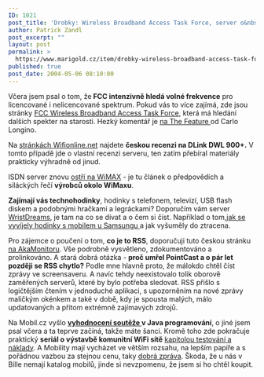 ```yaml
---
ID: 1021
post_title: 'Drobky: Wireless Broadband Access Task Force, server o&nbsp;techno hodinkách, recenze DLink DWL 900+ a&nbsp;WiMax'
author: Patrick Zandl
post_excerpt: ""
layout: post
permalink: >
  https://www.marigold.cz/item/drobky-wireless-broadband-access-task-force-server-o-techno-hodinkach-recenze-dlink-dwl-900-a-wimax
published: true
post_date: 2004-05-06 08:10:00
---
```

<P>Včera jsem psal o tom, že<STRONG> FCC intenzivně hledá volné frekvence</STRONG> pro licencované i nelicencované spektrum. Pokud vás to více zajímá, zde jsou stránky <A href="http://www.fcc.gov/wbatf/" target=_blank>FCC Wireless Broadband Access Task Force</A>, která má hledání dalších spekter na starosti. Hezký komentář je <A href="http://www.thefeature.com/article?articleid=100604" target=_blank>na The Feature </A>od Carlo Longino.</P>
<P>Na <A href="http://www.elity.cz/wifi/wifionline/view.php?cisloclanku=2004050501" target=_blank>stránkách Wifionline.net</A> najdete <STRONG>českou recenzi na DLink DWL 900+.</STRONG> V tomto případě jde o vlastní recenzi serveru, ten zatím přebíral materiály prakticky výhradně od jinud. &#160;</P>
<P>ISDN server znovu <A href="http://www.isdn.cz/clanek.php?cid=5740" target=_blank>ostří na WiMAX</A> - je tu článek o předpovědích a siláckých řečí <STRONG>výrobců okolo WiMaxu</STRONG>. </P>
<P><STRONG>Zajímají vás technohodinky</STRONG>, hodinky s telefonem, televizí, USB flash diskem&#160;a podobnými hračkami a legráckami? Doporučím vám server <A href="http://www.wristdreams.com/" target=_blank>WristDreams</A>, je tam na co se dívat a o čem si číst. Například o tom,<A href="http://www.wristdreams.com/archives/000013.html" target=_blank>jak se vyvíjely hodinky s mobilem u Samsungu </A>a jak vyšuměly do ztracena. </P>
<P>Pro zájemce o poučení o tom, <STRONG>co je to RSS</STRONG>, doporučuji tuto českou stránku <A href="http://www.akamonitor.cz/rss.htm" target=_blank>na AkaMonitoru</A>. Vše podrobně vysvětleno, zdokumentováno a prolinkováno. A stará dobrá otázka - <STRONG>proč umřel PointCast a o pár let později se RSS chytlo?</STRONG> Podle mne hlavně proto, že málokdo chtěl číst zprávy ve screensaveru. A navíc tehdy neexistovalo tolik oborově zaměřených serverů, které by bylo potřeba sledovat. RSS přišlo s logičtějším čtením v jednoduché aplikaci, s upozorněním na nové zprávy maličkým okénkem a také v době, kdy je spousta malých, málo updatovaných a přitom extrémně zajímavých zdrojů.</P>
<P>Na Mobil.cz vyšlo <A href="http://mobil.idnes.cz/mobilni_komunikace/mobilni_technologie/bestmobilesolutionvitez040506.html" target=_blank><STRONG>vyhodnocení soutěže </STRONG></A><STRONG>v Java programování</STRONG>, o jiné jsem psal včera a ta teprve začíná, takže máte šanci. Kromě toho zde pokračuje praktický <STRONG>seriál o výstavbě komunitní WiFi sítě</STRONG> <A href="http://mobil.idnes.cz/mobilni_komunikace/ostatni-mobilni_komunikace/wifisite2040504.html" target=_blank>kapitolou testování a náklady</A>. A Mobility mají vycházet ve větším rozsahu, na lepším papíře a s pořádnou vazbou za stejnou cenu, taky <A href="http://www.mobilmania.cz/Zpravy/AR.asp?ARI=107144" target=_blank>dobrá zpráva</A>. Škoda, že u nás v Bille nemají katalog mobilů, jinde si nevzpomenu, že jsem si ho chtěl koupit.</P>